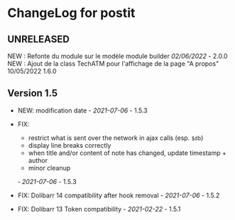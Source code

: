 # ChangeLog for postit

## UNRELEASED

NEW : Refonte du module sur le modèle module builder *02/06/2022* - 2.0.0
NEW : Ajout de la class TechATM pour l'affichage de la page "A propos" 10/05/2022 1.6.0

## Version 1.5

- NEW: modification date - *2021-07-06* - 1.5.3
- FIX:
  - restrict what is sent over the network in ajax calls (esp. `$db`)
  - display line breaks correctly
  - when title and/or content of note has changed, update timestamp + author
  - minor cleanup

  &dash; *2021-07-06* - 1.5.3
- FIX: Dolibarr 14 compatibility after hook removal - *2021-07-06* - 1.5.2
- FIX: Dolibarr 13 Token compatibility - *2021-02-22* - 1.5.1

